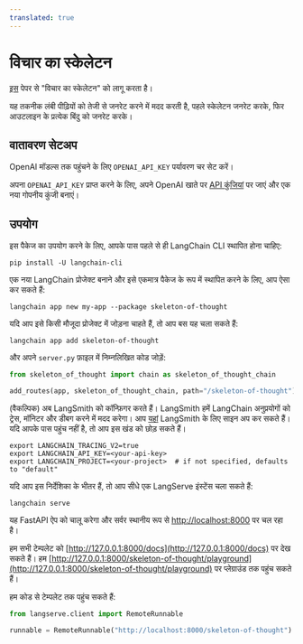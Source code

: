 ```yaml
---
translated: true
---
```


# विचार का स्केलेटन

[इस](https://sites.google.com/view/sot-llm) पेपर से "विचार का स्केलेटन" को लागू करता है।

यह तकनीक लंबी पीढ़ियों को तेजी से जनरेट करने में मदद करती है, पहले स्केलेटन जनरेट करके, फिर आउटलाइन के प्रत्येक बिंदु को जनरेट करके।

## वातावरण सेटअप

OpenAI मॉडल्स तक पहुंचने के लिए `OPENAI_API_KEY` पर्यावरण चर सेट करें।

अपना `OPENAI_API_KEY` प्राप्त करने के लिए, अपने OpenAI खाते पर [API कुंजियां](https://platform.openai.com/account/api-keys) पर जाएं और एक नया गोपनीय कुंजी बनाएं।

## उपयोग

इस पैकेज का उपयोग करने के लिए, आपके पास पहले से ही LangChain CLI स्थापित होना चाहिए:

```shell
pip install -U langchain-cli
```

एक नया LangChain प्रोजेक्ट बनाने और इसे एकमात्र पैकेज के रूप में स्थापित करने के लिए, आप ऐसा कर सकते हैं:

```shell
langchain app new my-app --package skeleton-of-thought
```

यदि आप इसे किसी मौजूदा प्रोजेक्ट में जोड़ना चाहते हैं, तो आप बस यह चला सकते हैं:

```shell
langchain app add skeleton-of-thought
```

और अपने `server.py` फ़ाइल में निम्नलिखित कोड जोड़ें:

```python
from skeleton_of_thought import chain as skeleton_of_thought_chain

add_routes(app, skeleton_of_thought_chain, path="/skeleton-of-thought")
```

(वैकल्पिक) अब LangSmith को कॉन्फ़िगर करते हैं।
LangSmith हमें LangChain अनुप्रयोगों को ट्रेस, मॉनिटर और डीबग करने में मदद करेगा।
आप [यहां](https://smith.langchain.com/) LangSmith के लिए साइन अप कर सकते हैं।
यदि आपके पास पहुंच नहीं है, तो आप इस खंड को छोड़ सकते हैं।

```shell
export LANGCHAIN_TRACING_V2=true
export LANGCHAIN_API_KEY=<your-api-key>
export LANGCHAIN_PROJECT=<your-project>  # if not specified, defaults to "default"
```

यदि आप इस निर्देशिका के भीतर हैं, तो आप सीधे एक LangServe इंस्टेंस चला सकते हैं:

```shell
langchain serve
```

यह FastAPI ऐप को चालू करेगा और सर्वर स्थानीय रूप से [http://localhost:8000](http://localhost:8000) पर चल रहा है।

हम सभी टेम्पलेट को [http://127.0.0.1:8000/docs](http://127.0.0.1:8000/docs) पर देख सकते हैं।
हम [http://127.0.0.1:8000/skeleton-of-thought/playground](http://127.0.0.1:8000/skeleton-of-thought/playground) पर प्लेग्राउंड तक पहुंच सकते हैं।

हम कोड से टेम्पलेट तक पहुंच सकते हैं:

```python
from langserve.client import RemoteRunnable

runnable = RemoteRunnable("http://localhost:8000/skeleton-of-thought")
```
